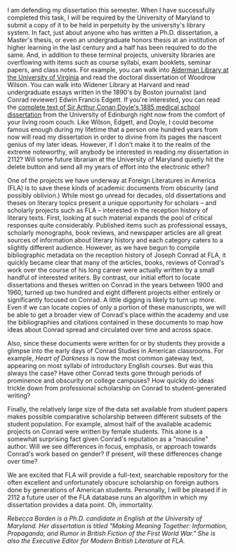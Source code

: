 I am defending my dissertation this semester. When I have successfully completed this task, I will be required by the University of Maryland to submit a copy of it to be held in perpetuity by the university's library system. In fact, just about anyone who has written a Ph.D. dissertation, a Master's thesis, or even an undergraduate honors thesis at an institution of higher learning in the last century and a half has been required to do the same. And, in addition to these terminal projects, university libraries are overflowing with items such as course syllabi, exam booklets, seminar papers, and class notes. For example, you can walk into [Alderman Library at the University of Virginia](http://www.library.virginia.edu/) and read the doctoral dissertation of Woodrow Wilson. You can walk into Widener Library at Harvard and read undergraduate essays written in the 1890's by Boston journalist (and Conrad reviewer) Edwin Francis Edgett. If you're interested, you can read the [complete text of Sir Arthur Conan Doyle's 1885 medical school dissertation](http://www.thesesalive.ac.uk/ta_exemplary_theses.shtml) from the University of Edinburgh right now from the comfort of your living room couch. Like Wilson, Edgett, and Doyle, I could become famous enough during my lifetime that a person one hundred years from now will read my dissertation in order to divine from its pages the nascent genius of my later ideas. However, if I don't make it to the realm of the extreme noteworthy, will anybody be interested in reading my dissertation in 2112? Will some future librarian at the University of Maryland quietly hit the delete button and send all my years of effort into the electronic ether?

One of the projects we have underway at Foreign Literatures in America (FLA) is to save these kinds of academic documents from obscurity (and possibly oblivion.) While most go unread for decades, old dissertations and theses on literary topics present a unique opportunity for scholars – and scholarly projects such as FLA – interested in the reception history of literary texts. First, looking at such material expands the pool of critical responses quite considerably. Published items such as professional essays, scholarly monographs, book reviews, and newspaper articles are all great sources of information about literary history and each category caters to a slightly different audience. However, as we have begun to compile bibliographic metadata on the reception history of Joseph Conrad at FLA, it quickly became clear that many of the articles, books, reviews of Conrad's work over the course of his long career were actually written by a small handful of interested writers. By contrast, our initial effort to locate dissertations and theses written on Conrad in the years between 1900 and 1960, turned up two hundred and eight different projects either entirely or significantly focused on Conrad. A little digging is likely to turn up more. Even if we can locate copies of only a portion of these manuscripts, we will be able to get a broader view of Conrad's place within the academy and use the bibliographies and citations contained in these documents to map how ideas about Conrad spread and circulated over time and across space.

Also, since these documents were written for or by students they provide a glimpse into the early days of Conrad Studies in American classrooms. For example, _Heart of Darkness_ is now the most common gateway text, appearing on most syllabi of introductory English courses. But was this always the case? Have other Conrad texts gone through periods of prominence and obscurity on college campuses? How quickly do ideas trickle down from professional scholarship on Conrad to student-generated writing?

Finally, the relatively large size of the data set available from student papers makes possible comparative scholarship between different subsets of the student population. For example, almost half of the available academic projects on Conrad were written by female students. This alone is a somewhat surprising fact given Conrad's reputation as a "masculine" author. Will we see differences in focus, emphasis, or approach towards Conrad's work based on gender? If present, will these differences change over time?

We are excited that FLA will provide a full-text, searchable repository for the often excellent and unfortunately obscure scholarship on foreign authors done by generations of American students. Personally, I will be pleased if in 2112 a future user of the FLA database runs an algorithm in which my dissertation provides a data point. Oh, immortality.

_Rebecca Borden is a Ph.D. candidate in English at the University of Maryland. Her dissertation is titled "Making Meaning Together: Information, Propaganda, and Rumor in British Fiction of the First World War." She is also the Executive Editor for Modern British Literature at FLA._